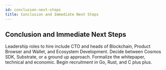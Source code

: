 ```yaml
---
id: conclusion-next-steps
title: Conclusion and Immediate Next Steps
---
```


## Conclusion and Immediate Next Steps

Leadership roles to hire include CTO and heads of Blockchain, Product Browser and Wallet, and Ecosystem Development. Decide between Cosmos SDK, Substrate, or a ground up approach. Formalize the whitepaper, technical and economic. Begin recruitment in Go, Rust, and C plus plus.

